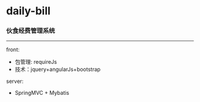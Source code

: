 # daily-bill
### 伙食经费管理系统

---

front:
 
- 包管理: requireJs
- 技术：jquery+angularJs+bootstrap

server:

- SpringMVC + Mybatis
